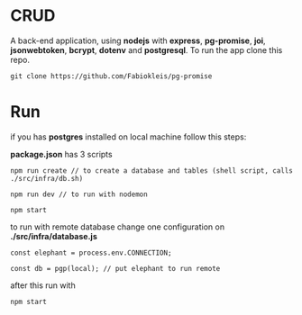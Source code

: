 # CRUD

A back-end application, using **nodejs** with **express**, **pg-promise**, **joi**, **jsonwebtoken**, **bcrypt**, **dotenv** and **postgresql**. To run the app clone this repo.

```
git clone https://github.com/Fabiokleis/pg-promise
```

# Run

if you has **postgres** installed on local machine follow this steps:

**package.json** has 3 scripts

```
npm run create // to create a database and tables (shell script, calls ./src/infra/db.sh)
```
```
npm run dev // to run with nodemon
```
```
npm start
```

to run with remote database change one configuration on **./src/infra/database.js**

```
const elephant = process.env.CONNECTION;

const db = pgp(local); // put elephant to run remote
```

after this run with 
```
npm start
```
